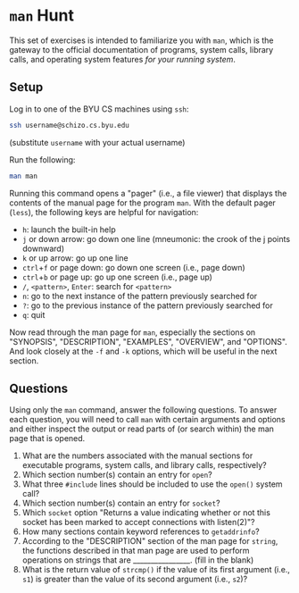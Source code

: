 # `man` Hunt

This set of exercises is intended to familiarize you with `man`, which is the
gateway to the official documentation of programs, system calls, library calls,
and operating system features _for your running system_.


## Setup

Log in to one of the BYU CS machines using `ssh`:

```bash
ssh username@schizo.cs.byu.edu
```
(substitute `username` with your actual username)

Run the following:

```bash
man man
```

Running this command opens a "pager" (i.e., a file viewer) that displays the
contents of the manual page for the program `man`.  With the default pager
(`less`), the following keys are helpful for navigation:

 - `h`: launch the built-in help
 - `j` or down arrow: go down one line (mneumonic: the crook of the j points
   downward)
 - `k` or up arrow: go up one line
 - `ctrl`+`f` or page down: go down one screen (i.e., page down)
 - `ctrl`+`b` or page up: go up one screen (i.e., page up)
 - `/`, `<pattern>`, `Enter`: search for `<pattern>`
 - `n`: go to the next instance of the pattern previously searched for
 - `?`: go to the previous instance of the pattern previously searched for
 - `q`: quit

Now read through the man page for `man`, especially the sections on "SYNOPSIS",
"DESCRIPTION", "EXAMPLES", "OVERVIEW", and "OPTIONS".  And look closely at the
`-f` and `-k` options, which will be useful in the next section.


## Questions

Using only the `man` command, answer the following questions.  To answer each
question, you will need to call `man` with certain arguments and options and
either inspect the output or read parts of (or search within) the man page that
is opened.  

 1. What are the numbers associated with the manual sections for executable
    programs, system calls, and library calls, respectively?
 2. Which section number(s) contain an entry for `open`?
 3. What three `#include` lines should be included to use the `open()` system
    call?
 4. Which section number(s) contain an entry for `socket`?
 5. Which `socket` option "Returns a value indicating whether or not this
    socket has been marked to accept connections with listen(2)"?
 6. How many sections contain keyword references to `getaddrinfo`?
 7. According to the "DESCRIPTION" section of the man page for `string`, the
    functions described in that man page are used to perform operations on
    strings that are ________________. (fill in the blank)
 8. What is the return value of `strcmp()` if the value of its first argument
    (i.e., `s1`) is greater than the value of its second argument (i.e., `s2`)?
